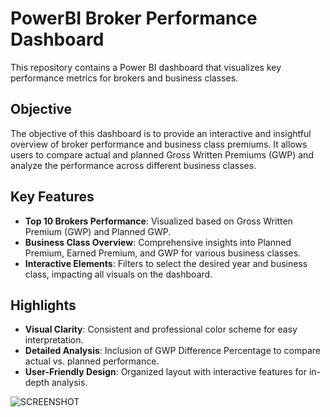 # PowerBI Broker Performance Dashboard

This repository contains a Power BI dashboard that visualizes key performance metrics for brokers and business classes.

## Objective

The objective of this dashboard is to provide an interactive and insightful overview of broker performance and business class premiums. It allows users to compare actual and planned Gross Written Premiums (GWP) and analyze the performance across different business classes.

## Key Features

- **Top 10 Brokers Performance**: Visualized based on Gross Written Premium (GWP) and Planned GWP.
- **Business Class Overview**: Comprehensive insights into Planned Premium, Earned Premium, and GWP for various business classes.
- **Interactive Elements**: Filters to select the desired year and business class, impacting all visuals on the dashboard.

## Highlights

- **Visual Clarity**: Consistent and professional color scheme for easy interpretation.
- **Detailed Analysis**: Inclusion of GWP Difference Percentage to compare actual vs. planned performance.
- **User-Friendly Design**: Organized layout with interactive features for in-depth analysis.

![SCREENSHOT](https://github.com/rik511/Broker-Performance-Dashboard/assets/132072345/5cdb492e-5c3a-48ed-a022-d8c28c2dd3ae)
